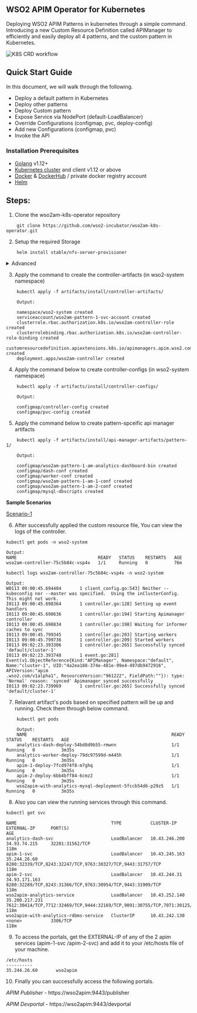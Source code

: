 ## WSO2 APIM Operator for Kubernetes

Deploying WSO2 APIM Patterns in kubernetes through a simple command. Introducing a new Custom Resource Definition called APIManager to efficiently and easily deploy all 4 patterns, and the custom pattern in Kubernetes.

![K8S CRD workflow](https://lh3.googleusercontent.com/-wqlc7Sgs72s/XhbIAHVK36I/AAAAAAAADOM/_9lEe_RtNks9fj9j87zaB65dWI1bw2ONgCK8BGAsYHg/s0/pic1.png "K8S CRD workflow")

## Quick Start Guide

In this document, we will walk through the following.
* Deploy a default pattern in Kubernetes
* Deploy other patterns
* Deploy Custom pattern
* Expose Service via NodePort (default-LoadBalancer)
* Override Configurations (configmap, pvc, deploy-config)
* Add new Configurations (configmap, pvc)
* Invoke the API

### Installation Prerequisites
* [Golang](https://golang.org/doc/install) v1.12+ 
* [Kubernetes cluster](https://kubernetes.io/docs/setup/) and client v1.12 or above
* [Docker](https://docs.docker.com/install/) & [DockerHub](https://hub.docker.com/) / private docker registry account
* [Helm](http://docs.shippable.com/deploy/tutorial/deploy-to-gcp-gke-helm/)

## Steps:
1. Clone the wso2am-k8s-operator repository

``` 
    git clone https://github.com/wso2-incubator/wso2am-k8s-operator.git 
```

2. Setup the required Storage
```
    helm install stable/nfs-server-provisioner
```
   
<details>
<summary>Advanced</summary>
<br>
<ul><li>GCP Users:</li>
    External NFS setup. 
<li>Minikube Users:</li>
    HostPath setup.
 </ul>
</details>

  
    
3. Apply the command to create the controller-artifacts (in wso2-system namespace)

``` 
    kubectl apply -f artifacts/install/controller-artifacts/ 

    Output: 

    namespace/wso2-system created
    serviceaccount/wso2am-pattern-1-svc-account created
    clusterrole.rbac.authorization.k8s.io/wso2am-controller-role created
    clusterrolebinding.rbac.authorization.k8s.io/wso2am-controller-role-binding created
    customresourcedefinition.apiextensions.k8s.io/apimanagers.apim.wso2.com created
    deployment.apps/wso2am-controller created
```
4. Apply the command below to create controller-configs (in wso2-system namespace)
```
    kubectl apply -f artifacts/install/controller-configs/
    
    Output:
    
    configmap/controller-config created
    configmap/pvc-config created
```

5. Apply the command below to create pattern-spceific api manager artifacts
```
    kubectl apply -f artifacts/install/api-manager-artifacts/pattern-1/
    
    Output:
    
    configmap/wso2am-pattern-1-am-analytics-dashboard-bin created
    configmap/dash-conf created
    configmap/worker-conf created
    configmap/wso2am-pattern-1-am-1-conf created
    configmap/wso2am-pattern-1-am-2-conf created
    configmap/mysql-dbscripts created
```

**Sample Scenarios**

[Scenario-1](https://github.com/wso2-incubator/wso2am-k8s-operator/blob/master/scenarios/scenario-1/README.md) 

6. After successfully applied the custom resource file, 
   You can view the logs of the controller.
   
```
kubectl get pods -n wso2-system

Output:
NAME                               READY   STATUS    RESTARTS   AGE
wso2am-controller-75c5b84c-vsp4x   1/1     Running   0          76m

kubectl logs wso2am-controller-75c5b84c-vsp4x -n wso2-system

Output:
W0113 09:00:45.694404       1 client_config.go:543] Neither --kubeconfig nor --master was specified.  Using the inClusterConfig.  This might not work.
I0113 09:00:45.698364       1 controller.go:128] Setting up event handlers
I0113 09:00:45.698636       1 controller.go:194] Starting Apimanager controller
I0113 09:00:45.698834       1 controller.go:198] Waiting for informer caches to sync
I0113 09:00:45.799345       1 controller.go:203] Starting workers
I0113 09:00:45.799736       1 controller.go:209] Started workers
I0113 09:02:23.393306       1 controller.go:265] Successfully synced 'default/cluster-1'
I0113 09:02:23.393748       1 event.go:281] Event(v1.ObjectReference{Kind:"APIManager", Namespace:"default", Name:"cluster-1", UID:"4a2ea188-374e-481e-99e4-497db9472916", APIVersion:"apim
.wso2.com/v1alpha1", ResourceVersion:"961222", FieldPath:""}): type: 'Normal' reason: 'synced' Apimanager synced successfully
I0113 09:02:23.739969       1 controller.go:265] Successfully synced 'default/cluster-1'

```
7. Relavant artifact's pods based on specified pattern will be up and running. Check them through below command.
```
    kubectl get pods
    
    Output:
    NAME                                                       READY   STATUS    RESTARTS   AGE
    analytics-dash-deploy-54bd8d9b55-rmwnn                     1/1     Running   0          3m35s
    analytics-worker-deploy-79dc97599d-m445h                   1/1     Running   0          3m35s
    apim-1-deploy-7fcd974f8-m7ghq                              1/1     Running   0          3m35s
    apim-2-deploy-6bb4bff84-6cmz2                              1/1     Running   0          3m35s
    wso2apim-with-analytics-mysql-deployment-5fccb54d6-p29z5   1/1     Running   0          3m35s

```
8. Also you can view the running services through this command.
```
kubectl get svc

NAME                                    TYPE           CLUSTER-IP      EXTERNAL-IP      PORT(S)                                                                                     AGE
analytics-dash-svc                      LoadBalancer   10.43.246.200   34.93.74.215     32201:31562/TCP                                                                             118m
apim-1-svc                              LoadBalancer   10.43.245.163   35.244.26.60     8280:32339/TCP,8243:32247/TCP,9763:30327/TCP,9443:31757/TCP                                 118m
apim-2-svc                              LoadBalancer   10.43.244.31    34.93.171.163    8280:32289/TCP,8243:31366/TCP,9763:30954/TCP,9443:31909/TCP                                 118m
wso2apim-analytics-service              LoadBalancer   10.43.252.140   35.200.217.231   7612:30414/TCP,7712:32469/TCP,9444:32169/TCP,9091:30755/TCP,7071:30125/TCP,7444:31236/TCP   118m
wso2apim-with-analytics-rdbms-service   ClusterIP      10.43.242.130   <none>           3306/TCP                                                                                    118m

```
9. To access the portals, get the EXTERNAL-IP of any of the 2 apim services (apim-1-svc /apim-2-svc) and add it to your /etc/hosts file of your machine.
```
/etc/hosts
----------
35.244.26.60       wso2apim

```

10. Finally you can successfully access the following portals.
   
   _APIM Publisher_ - https://wso2apim:9443/publisher
   
   _APIM Devportal_ - https://wso2apim:9443/devportal


  
